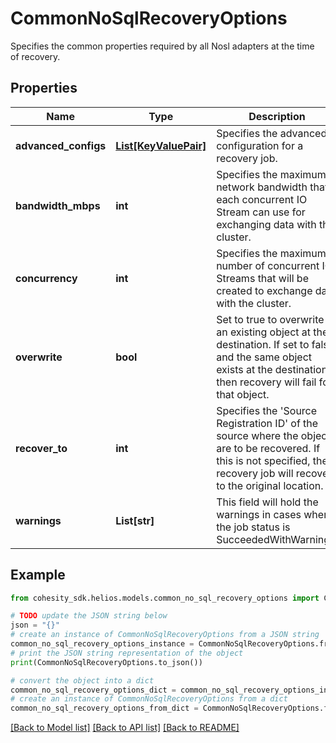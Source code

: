 # CommonNoSqlRecoveryOptions

Specifies the common properties required by all Nosl adapters at the time of recovery.

## Properties

Name | Type | Description | Notes
------------ | ------------- | ------------- | -------------
**advanced_configs** | [**List[KeyValuePair]**](KeyValuePair.md) | Specifies the advanced configuration for a recovery job. | [optional] 
**bandwidth_mbps** | **int** | Specifies the maximum network bandwidth that each concurrent IO Stream can use for exchanging data with the cluster. | [optional] 
**concurrency** | **int** | Specifies the maximum number of concurrent IO Streams that will be created to exchange data with the cluster. | [optional] 
**overwrite** | **bool** | Set to true to overwrite an existing object at the destination. If set to false, and the same object exists at the destination, then recovery will fail for that object. | [optional] 
**recover_to** | **int** | Specifies the &#39;Source Registration ID&#39; of the source where the objects are to be recovered. If this is not specified, the recovery job will recover to the original location. | [optional] 
**warnings** | **List[str]** | This field will hold the warnings in cases where the job status is SucceededWithWarnings. | [optional] [readonly] 

## Example

```python
from cohesity_sdk.helios.models.common_no_sql_recovery_options import CommonNoSqlRecoveryOptions

# TODO update the JSON string below
json = "{}"
# create an instance of CommonNoSqlRecoveryOptions from a JSON string
common_no_sql_recovery_options_instance = CommonNoSqlRecoveryOptions.from_json(json)
# print the JSON string representation of the object
print(CommonNoSqlRecoveryOptions.to_json())

# convert the object into a dict
common_no_sql_recovery_options_dict = common_no_sql_recovery_options_instance.to_dict()
# create an instance of CommonNoSqlRecoveryOptions from a dict
common_no_sql_recovery_options_from_dict = CommonNoSqlRecoveryOptions.from_dict(common_no_sql_recovery_options_dict)
```
[[Back to Model list]](../README.md#documentation-for-models) [[Back to API list]](../README.md#documentation-for-api-endpoints) [[Back to README]](../README.md)


